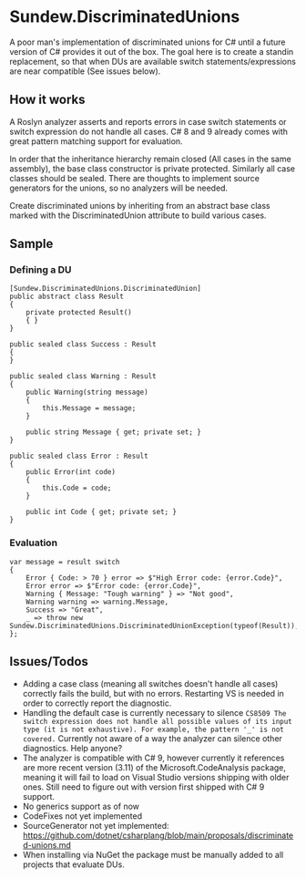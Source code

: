 # Sundew.DiscriminatedUnions

A poor man's implementation of discriminated unions for C# until a future version of C# provides it out of the box. The goal here is to create a standin replacement, so that when DUs are available switch statements/expressions are near compatible (See issues below).

## How it works
A Roslyn analyzer asserts and reports errors in case switch statements or switch expression do not handle all cases.
C# 8 and 9 already comes with great pattern matching support for evaluation.

In order that the inheritance hierarchy remain closed (All cases in the same assembly), the base class constructor is private protected. Similarly all case classes should be sealed.
There are thoughts to implement source generators for the unions, so no analyzers will be needed.

Create discriminated unions by inheriting from an abstract base class marked with the DiscriminatedUnion attribute to build various cases.

## Sample
### Defining a DU
```
[Sundew.DiscriminatedUnions.DiscriminatedUnion]
public abstract class Result
{
    private protected Result()
    { }
}

public sealed class Success : Result
{
}

public sealed class Warning : Result
{
    public Warning(string message)
    {
        this.Message = message;
    }

    public string Message { get; private set; }
}

public sealed class Error : Result
{
    public Error(int code)
    {
        this.Code = code;
    }

    public int Code { get; private set; }
}
```

### Evaluation
```
var message = result switch
{
    Error { Code: > 70 } error => $"High Error code: {error.Code}",
    Error error => $"Error code: {error.Code}",
    Warning { Message: "Tough warning" } => "Not good",
    Warning warning => warning.Message,
    Success => "Great",
    _ => throw new Sundew.DiscriminatedUnions.DiscriminatedUnionException(typeof(Result)),
};
```

## Issues/Todos
* Adding a case class (meaning all switches doesn't handle all cases) correctly fails the build, but with no errors. Restarting VS is needed in order to correctly report the diagnostic.
* Handling the default case is currently necessary to silence ```CS8509 The switch expression does not handle all possible values of its input type (it is not exhaustive). For example, the pattern '_' is not covered.```
  Currently not aware of a way the analyzer can silence other diagnostics. Help anyone?
* The analyzer is compatible with C# 9, however currently it references are more recent version (3.11) of the Microsoft.CodeAnalysis package, meaning it will fail to load on Visual Studio versions shipping with older ones. Still need to figure out with version first shipped with C# 9 support.
* No generics support as of now
* CodeFixes not yet implemented
* SourceGenerator not yet implemented: https://github.com/dotnet/csharplang/blob/main/proposals/discriminated-unions.md
* When installing via NuGet the package must be manually added to all projects that evaluate DUs.
